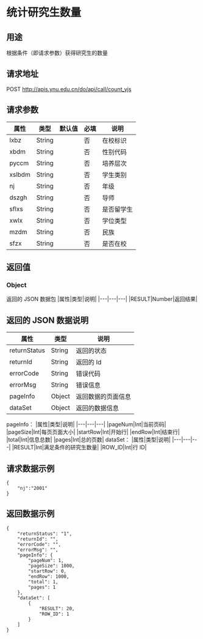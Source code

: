 # 统计研究生数量

## 用途

根据条件（即请求参数）获得研究生的数量

## 请求地址

POST http://apis.ynu.edu.cn/do/api/call/count_yjs

## 请求参数

| 属性   | 类型   | 默认值 | 必填 | 说明       |
| ------ | ------ | ------ | ---- | ---------- |
| lxbz   | String |        | 否   | 在校标识   |
| xbdm   | String |        | 否   | 性别代码   |
| pyccm  | String |        | 否   | 培养层次   |
| xslbdm | String |        | 否   | 学生类别   |
| nj     | String |        | 否   | 年级       |
| dszgh  | String |        | 否   | 导师       |
| sflxs  | String |        | 否   | 是否留学生 |
| xwlx   | String |        | 否   | 学位类型   |
| mzdm   | String |        | 否   | 民族       |
| sfzx   | String |        | 否   | 是否在校   |

## 返回值

### Object

返回的 JSON 数据包
|属性|类型|说明|
|---|---|---|
|RESULT|Number|返回结果|

## 返回的 JSON 数据说明

| 属性         | 类型   | 说明               |
| ------------ | ------ | ------------------ |
| returnStatus | String | 返回的状态         |
| returnId     | String | 返回的 Id          |
| errorCode    | String | 错误代码           |
| errorMsg     | String | 错误信息           |
| pageInfo     | Object | 返回数据的页面信息 |
| dataSet      | Object | 返回的数据信息     |

pageInfo：
|属性|类型|说明|
|---|---|---|
|pageNum|Int|当前页码|
|pageSize|Int|每页页面大小|
|startRow|Int|开始行|
|endRow|Int|结束行|
|total|Int|信息总数|
|pages|Int|总的页数|
dataSet：
|属性|类型|说明|
|---|---|---|
|RESULT|Int|满足条件的研究生数量|
|ROW_ID|Int|行 ID|

## 请求数据示例

```
{
	"nj":"2001"
}
```

## 返回数据示例

```
{
    "returnStatus": "1",
    "returnId": "",
    "errorCode": "",
    "errorMsg": "",
    "pageInfo": {
        "pageNum": 1,
        "pageSize": 1000,
        "startRow": 0,
        "endRow": 1000,
        "total": 1,
        "pages": 1
    },
    "dataSet": [
        {
            "RESULT": 20,
            "ROW_ID": 1
        }
    ]
}
```
